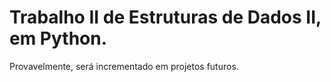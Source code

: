 # Trabalho II de Estruturas de Dados II, em Python.

Provavelmente, será incrementado em projetos futuros.
